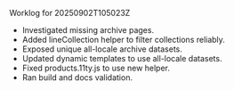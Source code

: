 Worklog for 20250902T105023Z
- Investigated missing archive pages.
- Added lineCollection helper to filter collections reliably.
- Exposed unique all-locale archive datasets.
- Updated dynamic templates to use all-locale datasets.
- Fixed products.11ty.js to use new helper.
- Ran build and docs validation.

